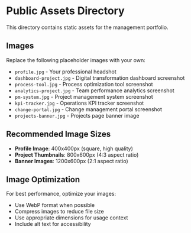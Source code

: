 # Public Assets Directory

This directory contains static assets for the management portfolio.

## Images

Replace the following placeholder images with your own:

- `profile.jpg` - Your professional headshot
- `dashboard-project.jpg` - Digital transformation dashboard screenshot
- `process-tool.jpg` - Process optimization tool screenshot
- `analytics-project.jpg` - Team performance analytics screenshot
- `pm-system.jpg` - Project management system screenshot
- `kpi-tracker.jpg` - Operations KPI tracker screenshot
- `change-portal.jpg` - Change management portal screenshot
- `projects-banner.jpg` - Projects page banner image

## Recommended Image Sizes

- **Profile Image**: 400x400px (square, high quality)
- **Project Thumbnails**: 800x600px (4:3 aspect ratio)
- **Banner Images**: 1200x600px (2:1 aspect ratio)

## Image Optimization

For best performance, optimize your images:
- Use WebP format when possible
- Compress images to reduce file size
- Use appropriate dimensions for usage context
- Include alt text for accessibility